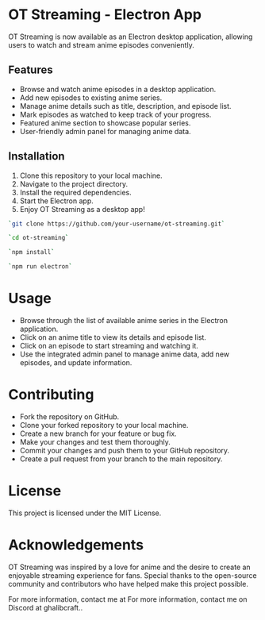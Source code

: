 # OT Streaming - Electron App

OT Streaming is now available as an Electron desktop application, allowing users to watch and stream anime episodes conveniently.

## Features
- Browse and watch anime episodes in a desktop application.
- Add new episodes to existing anime series.
- Manage anime details such as title, description, and episode list.
- Mark episodes as watched to keep track of your progress.
- Featured anime section to showcase popular series.
- User-friendly admin panel for managing anime data.

## Installation
1. Clone this repository to your local machine.
2. Navigate to the project directory.
3. Install the required dependencies.
4. Start the Electron app.
5. Enjoy OT Streaming as a desktop app!

```bash
`git clone https://github.com/your-username/ot-streaming.git`
```
```bash
`cd ot-streaming`
```
```bash
`npm install`
```
```bash
`npm run electron`
```

# Usage
- Browse through the list of available anime series in the Electron application.
- Click on an anime title to view its details and episode list.
- Click on an episode to start streaming and watching it.
- Use the integrated admin panel to manage anime data, add new episodes, and update information.

# Contributing
- Fork the repository on GitHub.
- Clone your forked repository to your local machine.
- Create a new branch for your feature or bug fix.
- Make your changes and test them thoroughly.
- Commit your changes and push them to your GitHub repository.
- Create a pull request from your branch to the main repository.

# License
This project is licensed under the MIT License.

# Acknowledgements
OT Streaming was inspired by a love for anime and the desire to create an enjoyable streaming experience for fans. Special thanks to the open-source community and contributors who have helped make this project possible.

For more information, contact me at For more information, contact me on Discord at ghalibcraft..
